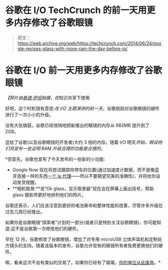 # 谷歌在 I/O TechCrunch 的前一天用更多内存修改了谷歌眼镜

> 原文：<https://web.archive.org/web/https://techcrunch.com/2014/06/24/google-revises-glass-with-more-ram-the-day-before-io/>

# 谷歌在 I/O 前一天用更多内存修改了谷歌眼镜

*【照片由[泰德·伊坦](https://web.archive.org/web/20221218135513/http://flic.kr/p/fqPKXm)拍摄，在*知识共享下使用

好吧，这个时机很有意思:*在 I/O 主题演讲的前一天*，谷歌刚刚对谷歌眼镜的硬件进行了一次小小的升级。

没有大张旗鼓，谷歌已经悄悄地把新推出的眼镜的内存从 682MB 提升到了 2GB。

这给了谷歌(以及谷歌眼镜的开发者)大约 3 倍的内存。随着 I/O 明天*开始，假设他们将宣布一些证明 RAM 升级合理的功能是合理的。*

 *但首先，谷歌也宣布了今天发布的一些新的小功能:

*   Google Now 现在将尝试跟踪你停车的位置(通过加速度计数据，而不是像蓝牙连接一样的东西[一个 la 代理](https://web.archive.org/web/20221218135513/https://techcrunch.com/2013/11/29/agent-makes-your-smartphone-a-little-bit-smarter/)——所以不要期望完美的准确性)，并将给你自动发货提醒。
*   **相机取景:**说“Ok glass，显示取景器”现在会在屏幕上画出括号，帮助 glass 摄影师更好地排列他们的照片。

谷歌还表示，人们应该注意到更好的电池寿命和整体性能的改善，尽管许多升级在过去几周已经推出。

如果你是谷歌眼镜“探索者”计划的一部分(或者只是特别关注谷歌眼镜)，你可能知道:这不是谷歌第一次修改他们的硬件。

早在 12 月，谷歌修改了谷歌眼镜，增加了对专用 microUSB 立体声耳机和定制处方镜头的支持。随着该版本的发布，谷歌允许现有的眼镜所有者免费更换他们的硬件。

唉，看来这次不会有类似的交易了。如果你已经有了玻璃，[你的单位从此废弃](https://web.archive.org/web/20221218135513/http://www.sadtrombone.com/)。*